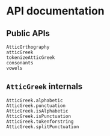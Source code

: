 # API documentation


## Public APIs

```@docs
AtticOrthography
atticGreek
tokenizeAtticGreek
consonants
vowels
```

## `AtticGreek` internals

```@docs
AtticGreek.alphabetic
AtticGreek.punctuation
AtticGreek.isAlphabetic
AtticGreek.isPunctuation
AtticGreek.tokenforstring
AtticGreek.splitPunctuation
```
